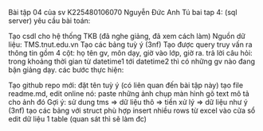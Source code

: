 Bài tập 04 của sv K225480106070 Nguyễn Đức Anh Tú
bai tap 4: (sql server)
yêu cầu bài toán:

Tạo csdl cho hệ thống TKB (đã nghe giảng, đã xem cách làm)
Nguồn dữ liệu: TMS.tnut.edu.vn
Tạo các bảng tuỳ ý (3nf)
Tạo được query truy vấn ra thông tin gồm 4 cột: họ tên gv, môn dạy, giờ vào lớp, giờ ra.
trả lời câu hỏi: trong khoảng thời gian từ datetime1 tới datetime2 thì có những gv nào đang bận giảng dạy.
các bước thực hiện:

Tạo github repo mới: đặt tên tuỳ ý (có liên quan đến bài tập này)
tạo file readme.md, edit online nó:
paste những ảnh chụp màn hình
gõ text mô tả cho ảnh đó
Gợi ý:
sử dung tms => dữ liệu thô => tiền xử lý => dữ liệu như ý (3nf)
tạo các bảng với struct phù hợp
insert nhiều rows từ excel vào cửa sổ edit dữ liệu 1 table (quan sát thì sẽ làm đc)
